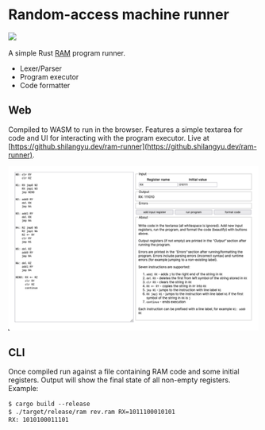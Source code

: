 # Random-access machine runner

[![](https://github.com/shilangyu/ram-machine/workflows/ci/badge.svg)](https://github.com/shilangyu/ram-machine/actions)

A simple Rust [RAM](https://en.wikipedia.org/wiki/Random-access_machine) program runner.

- Lexer/Parser
- Program executor
- Code formatter

## Web

Compiled to WASM to run in the browser. Features a simple textarea for code and UI for interacting with the program executor. Live at [https://github.shilangyu.dev/ram-runner](https://github.shilangyu.dev/ram-runner).

![A RAM program reversing the string in register RX](showcase.png)

## CLI

Once compiled run against a file containing RAM code and some initial registers. Output will show the final state of all non-empty registers. Example:

```console
$ cargo build --release
$ ./target/release/ram rev.ram RX=1011100010101
RX: 1010100011101
```
